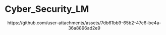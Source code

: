 # Cyber_Security_LM

<div align='center'>
https://github.com/user-attachments/assets/7db61bb9-65b2-47c6-be4a-36a8896ad2e9
</div>
